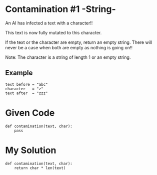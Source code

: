 # Contamination #1 -String-

An AI has infected a text with a character!!

This text is now fully mutated to this character.

If the text or the character are empty, return an empty string.
There will never be a case when both are empty as nothing is going on!!

Note: The character is a string of length 1 or an empty string.

## Example
```
text before = "abc"
character   = "z"
text after  = "zzz"
```

# Given Code

```{python}
def contamination(text, char):
    pass
```

# My Solution

```{python}
def contamination(text, char):
    return char * len(text)
```
